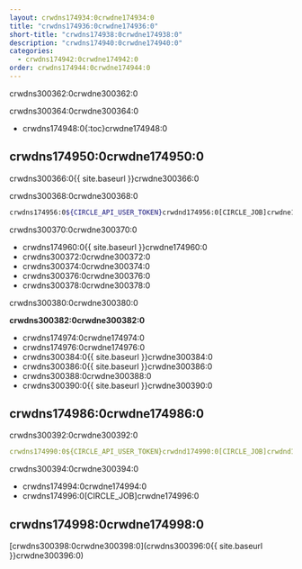 ```yaml
---
layout: crwdns174934:0crwdne174934:0
title: "crwdns174936:0crwdne174936:0"
short-title: "crwdns174938:0crwdne174938:0"
description: "crwdns174940:0crwdne174940:0"
categories:
  - crwdns174942:0crwdne174942:0
order: crwdns174944:0crwdne174944:0
---
```



crwdns300362:0crwdne300362:0

crwdns300364:0crwdne300364:0

- crwdns174948:0{:toc}crwdne174948:0

## crwdns174950:0crwdne174950:0

crwdns300366:0{{ site.baseurl }}crwdne300366:0

crwdns300368:0crwdne300368:0

```bash
crwdns174956:0${CIRCLE_API_USER_TOKEN}crwdnd174956:0[CIRCLE_JOB]crwdne174956:0
```

crwdns300370:0crwdne300370:0

- crwdns174960:0{{ site.baseurl }}crwdne174960:0
- crwdns300372:0crwdne300372:0
- crwdns300374:0crwdne300374:0
- crwdns300376:0crwdne300376:0
- crwdns300378:0crwdne300378:0

crwdns300380:0crwdne300380:0

**crwdns300382:0crwdne300382:0**

- crwdns174974:0crwdne174974:0
- crwdns174976:0crwdne174976:0
- crwdns300384:0{{ site.baseurl }}crwdne300384:0
- crwdns300386:0{{ site.baseurl }}crwdne300386:0
- crwdns300388:0crwdne300388:0
- crwdns300390:0{{ site.baseurl }}crwdne300390:0

## crwdns174986:0crwdne174986:0

crwdns300392:0crwdne300392:0

```yaml
crwdns174990:0${CIRCLE_API_USER_TOKEN}crwdnd174990:0[CIRCLE_JOB]crwdnd174990:0$CIRCLE_SHA1crwdnd174990:0$CIRCLE_PROJECT_USERNAMEcrwdnd174990:0$CIRCLE_PROJECT_REPONAMEcrwdnd174990:0$CIRCLE_BRANCHcrwdne174990:0
```

crwdns300394:0crwdne300394:0

- crwdns174994:0crwdne174994:0
- crwdns174996:0[CIRCLE_JOB]crwdne174996:0

## crwdns174998:0crwdne174998:0

[crwdns300398:0crwdne300398:0](crwdns300396:0{{ site.baseurl }}crwdne300396:0)